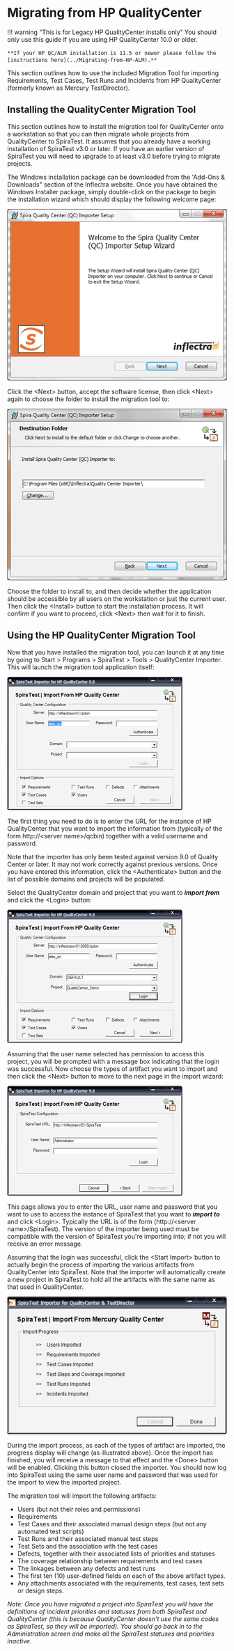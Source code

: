 #  Migrating from HP QualityCenter
!!! warning "This is for Legacy HP QualityCenter installs only"
    You should only use this guide if you are using HP QualityCenter 10.0 or older.

    **If your HP QC/ALM installation is 11.5 or newer please follow the [instructions here](../Migrating-from-HP-ALM).**

This section outlines how to use the included Migration Tool for importing Requirements, Test Cases, Test Runs and Incidents from HP QualityCenter (formerly known as Mercury TestDirector).

## Installing the QualityCenter Migration Tool

This section outlines how to install the migration tool for QualityCenter onto a workstation so that you can then migrate whole projects from QualityCenter to SpiraTest. It assumes that you already have a working installation of SpiraTest v3.0 or later. If you have an earlier version of SpiraTest you will need to upgrade to at least v3.0 before trying to migrate projects.

The Windows installation package can be downloaded from the 'Add-Ons & Downloads" section of the Inflectra website. Once you have obtained the Windows Installer package, simply double-click on the package to begin the installation wizard which should display the following welcome page:

![](img/Migrating_from_HP_QualityCenter_47.png)  


Click the <Next\> button, accept the software license, then click <Next\> again to choose the folder to install the migration tool to:

![](img/Migrating_from_HP_QualityCenter_48.png)  


Choose the folder to install to, and then decide whether the application should be accessible by all users on the workstation or just the current user. Then click the <Install\> button to start the installation process. It will confirm if you want to proceed, click <Next\> then wait for it to finish.

## Using the HP QualityCenter Migration Tool

Now that you have installed the migration tool, you can launch it at any time by going to Start \> Programs \> SpiraTest \> Tools \> QualityCenter Importer. This will launch the migration tool application itself:

![](img/Migrating_from_HP_QualityCenter_49.png)  


The first thing you need to do is to enter the URL for the instance of HP QualityCenter that you want to import the information from (typically of the form http://<server name\>/qcbin) together with a valid username and password.

Note that the importer has only been tested against version 9.0 of Quality Center or later. It may not work correctly against previous versions. Once you have entered this information, click the <Authenticate\> button and the list of possible domains and projects will be populated.

Select the QualityCenter domain and project that you want to ***import from*** and click the <Login\> button:

![](img/Migrating_from_HP_QualityCenter_50.png)  


Assuming that the user name selected has permission to access this project, you will be prompted with a message box indicating that the login was successful. Now choose the types of artifact you want to import and then click the <Next\> button to move to the next page in the import wizard:

![](img/Migrating_from_HP_QualityCenter_51.png)  


This page allows you to enter the URL, user name and password that you want to use to access the instance of SpiraTest that you want to ***import to*** and click <Login\>. Typically the URL is of the form (http://<server name\>/SpiraTest). The version of the importer being used must be compatible with the version of SpiraTest you're importing into; if not you will receive an error message.

Assuming that the login was successful, click the <Start Import\> button to actually begin the process of importing the various artifacts from QualityCenter into SpiraTest. Note that the importer will automatically create a new project in SpiraTest to hold all the artifacts with the same name as that used in QualityCenter.

![](img/Migrating_from_HP_QualityCenter_52.png)  


During the import process, as each of the types of artifact are imported, the progress display will change (as illustrated above). Once the import has finished, you will receive a message to that effect and the <Done\> button will be enabled. Clicking this button closed the importer. You should now log into SpiraTest using the same user name and password that was used for the import to view the imported project.

The migration tool will import the following artifacts:

- Users (but not their roles and permissions)
- Requirements
- Test Cases and their associated manual design steps (but not any automated test scripts)
- Test Runs and their associated manual test steps
- Test Sets and the association with the test cases
- Defects, together with their associated lists of priorities and statuses
- The coverage relationship between requirements and test cases
- The linkages between any defects and test runs
- The first ten (10) user-defined fields on each of the above artifact types.
- Any attachments associated with the requirements, test cases, test sets or design steps.

*Note: Once you have migrated a project into SpiraTest you will have the definitions of incident priorities and statuses from both SpiraTest and QualityCenter (this is because QualityCenter doesn't use the same codes as SpiraTest, so they will be imported). You should go back in to the Administration screen and make all the SpiraTest statuses and priorities inactive.*